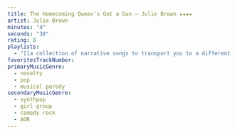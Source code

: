 ```yaml
---
title: The Homecoming Queen’s Got a Gun — Julie Brown ★★★★
artist: Julie Brown
minutes: "4"
seconds: "38"
rating: 8
playlists:
  - "[[a collection of narrative songs to transport you to a different world]]"
favoritesTrackNumber:
primaryMusicGenre:
  - novelty
  - pop
  - musical parody
secondaryMusicGenre:
  - synthpop
  - girl group
  - comedy rock
  - AOR
---
```

